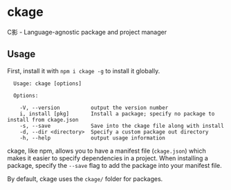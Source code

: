 # ckage

C影 - Language-agnostic package and project manager

## Usage

First, install it with `npm i ckage -g` to install it globally.

```
  Usage: ckage [options]

  Options:

    -V, --version          output the version number
    i, install [pkg]       Install a package; specify no package to install from ckage.json
    -s, --save             Save into the ckage file along with install
    -d, --dir <directory>  Specify a custom package out directory
    -h, --help             output usage information
```


ckage, like npm, allows you to have a manifest file (`ckage.json`) which makes it easier to specify dependencies in a project. When installing a package, specify the `--save` flag to add the package into your manifest file.

By default, ckage uses the `ckage/` folder for packages. 